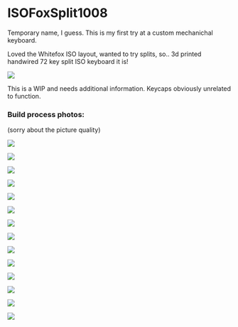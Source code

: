# ISOFoxSplit1008

Temporary name, I guess. This is my first try at a custom mechanichal keyboard.

Loved the Whitefox ISO layout, wanted to try splits, so.. 3d printed handwired 72 key split ISO keyboard it is!

![](images/ISO_photo.jpg)

This is a WIP and needs additional information. Keycaps obviously unrelated to function.

### Build process photos:
(sorry about the picture quality)

![](images/build01.jpg)

![](images/build02.jpg)

![](images/build03.jpg)

![](images/build04.jpg)

![](images/build045.jpg)

![](images/build05.jpg)

![](images/build06.jpg)

![](images/build07.jpg)

![](images/build08.jpg)

![](images/build09.jpg)

![](images/build10.jpg)



![](images/cable0003.jpg)

![](images/cable0006.jpg)

![](images/cable0009.jpg)